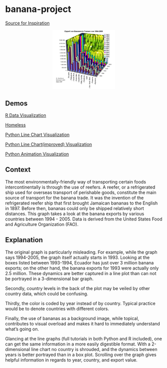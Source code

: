 # banana-project

[Source for Inspiration](https://de.wikipedia.org/wiki/Kühlschifffahrt)
<p align="middle">
  <img src="resources/banana_graph.png" width="40%" />
</p>

## Demos
[R Data Visualization](https://amawest.github.io/banana-project/R_Banana_Project/docs/)

[Homeless](https://amawest.github.io/banana-project/R_Banana_Project/docs/homeless)

[Python Line Chart Visualization](https://clarkdatalabs.github.io/banana-project/Python_Banana_Project/docs/linechart/)

[Python Line Chart(improved) Visualization](https://clarkdatalabs.github.io/banana-project/Python_Banana_Project/docs/linechart-improved/)

[Python Animation Visualization](https://clarkdatalabs.github.io/banana-project/Python_Banana_Project/docs/animation/)

## Context
The most environmentally-friendly way of transporting certain foods intercontinentally is through the use of reefers. A reefer, or a refrigerated ship used for overseas transport of perishable goods, constitute the main source of transport for the banana trade. It was the invention of the refrigerated reefer ship that first brought Jamaican bananas to the English in 1897. Before then, bananas could only be shipped relatively short distances. This graph takes a look at the banana exports by various countries between 1994 - 2005. Data is derived from the United States Food and Agriculture Organization (FAO).

## Explanation
The original graph is particularly misleading. For example, while the graph says 1994-2005, the graph itself actually starts in 1993. Looking at the boxes listed between 1993-1994, Ecuador has just over 3 million banana exports; on the other hand, the banana exports for 1993 were actually only 2.5 million. These dynamics are better captured in a line plot than can not be portrayed in a 3-dimensional bar graph. 

Secondly, country levels in the back of the plot may be veiled by other country data, which could be confusing. 

Thirdly, the color is coded by year instead of by country. Typical practice would be to denote countries with different colors.

Finally, the use of bananas as a background image, while topical, contributes to visual overload and makes it hard to immediately understand what’s going on.

Glancing at the line graphs (full tutorials in both Python and R included), one can get the same information in a more easily digestible format. With a 2-dimensional line chart no country is shrouded, and the dynamics between years is better portrayed than in a box plot. Scrolling over the graph gives helpful information in regards to year, country, and export value. 
 
